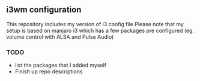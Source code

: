 ## i3wm configuration
This repository includes my version of i3 config file
Please note that my setup is based on manjaro i3 which has a few packages pre configured (eg. volume control with ALSA and Pulse Audio)

### TODO
* list the packages that I added myself
* Finish up repo descriptions
<!--stackedit_data:
eyJoaXN0b3J5IjpbLTE2OTM1NDU1OTNdfQ==
-->